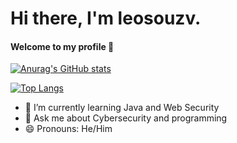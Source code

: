   # **Hi there, I'm leosouzv.** 
#### Welcome to my profile 🖖

[![Anurag's GitHub stats](https://github-readme-stats.vercel.app/api?username=leosouzv&hide=issues&include_all_commits=1&title_color=CB0E1D&layout=compact&border_color=BD3C46&text_color=BD3C46&icon_color=CB0E1D&show_icons=true&bg_color=DEG,000000,390101,5A0202)](https://github.com/leosouzv/github-readme-stats)
  
[![Top Langs](https://github-readme-stats.vercel.app/api/top-langs/?username=leosouzv&hide=css&layout=compact&bg_color=DEG,000000,390101,5A0202&title_color=CB0E1D&border_color=BD3C46)](https://github.com/anuraghazra/github-readme-stats)






- 🌱 I’m currently learning Java and Web Security
- 💬 Ask me about Cybersecurity and programming
- 😄 Pronouns: He/Him

